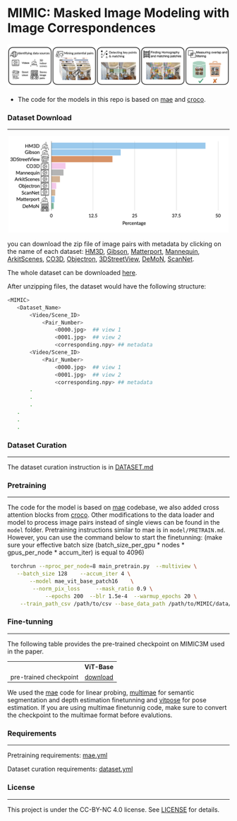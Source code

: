 # MIMIC: Masked Image Modeling with Image Correspondences

<p align="center">
  <img src="assets/mimic.png" width="700">
</p>

* The code for the models in this repo is based on [mae](https://github.com/facebookresearch/mae) and [croco](https://github.com/naver/croco).

### Dataset Download
***

<p align="center">
  <img src="assets/dist.png" width="500">
</p>



 you can download the zip file of image pairs with metadata by clicking on the name of each dataset: [HM3D](https://drive.google.com/file/d/1xitNF_vKrx5lqe1eWmEPlFl63l6WxL__/view?usp=sharing), [Gibson](https://drive.google.com/file/d/198KYNLk-9MiJ_4QjbaK_fayPNDAkM_j1/view?usp=sharing), [Matterport](https://drive.google.com/file/d/1mYhuYQxOwEpKT45j1MEifq92DTZV7jOB/view?usp=sharing), [Mannequin](https://drive.google.com/file/d/160rcbEXkpLrDdu13YK6t4cbwrGm-4l3k/view?usp=sharing), [ArkitScenes](https://drive.google.com/file/d/1ifSPHKU9VQ1AeimvXfp_CsJAXqTw9BSX/view?usp=sharing), [CO3D](https://drive.google.com/file/d/1Wszh2dyYEUY2WA-EBcWdk1RIztTcx06H/view?usp=sharing), [Objectron](https://drive.google.com/file/d/1OC5k6zOfOPVD85w74qHK7OEO6QhAi7iF/view?usp=sharing), [3DStreetView](https://drive.google.com/file/d/14eH-5UY0_PCOXYXEeOGl2nekhK31Y8Yq/view?usp=sharing), [DeMoN](https://drive.google.com/file/d/1_1TujxKg22PtdJV4-tMBK08KOU_UktWi/view?usp=sharing), [ScanNet](https://drive.google.com/file/d/1G-lJ7qcGu8HuOzPO22MgaUXJeM1WCLL2/view?usp=sharing).

 The whole dataset can be downloaded [here](https://drive.google.com/drive/folders/1UBCTsAQv5_sfgx1tj8yGbZqKVUu9HIfV?usp=sharing).
 
 After unzipping files, the dataset would have the following structure:
 ```bash
 <MIMIC>
    <Dataset_Name>
        <Video/Scene_ID>
            <Pair_Number>
                <0000.jpg>  ## view 1
                <0001.jpg>  ## view 2
                <corresponding.npy> ## metadata
        <Video/Scene_ID>
            <Pair_Number>
                <0000.jpg>  ## view 1
                <0001.jpg>  ## view 2
                <corresponding.npy> ## metadata
        .
        .
        .
    .
    .
    .

 ```

### Dataset Curation
***
 The dataset curation instruction is in [DATASET.md](datasets/DATASET.md)
 




### Pretraining
***

The code for the model is based on [mae](https://github.com/facebookresearch/mae) codebase, we also added cross attention blocks from [croco](https://github.com/naver/croco). Other modifications to the data loader and model to process image pairs instead of single views can be found in the `model` folder. Pretraining instructions similar to mae is in `model/PRETRAIN.md`. However, you can use the command below to start the finetunning: (make sure your effective batch size (batch_size_per_gpu * nodes * gpus_per_node * accum_iter) is equal to 4096)

```bash
 torchrun --nproc_per_node=8 main_pretrain.py  --multiview \
   --batch_size 128    --accum_iter 4 \
       --model mae_vit_base_patch16    \
        --norm_pix_loss     --mask_ratio 0.9 \
            --epochs 200  --blr 1.5e-4  --warmup_epochs 20 \
    --train_path_csv /path/to/csv --base_data_path /path/to/MIMIC/data/folder
 ```


 ### Fine-tunning
***

The following table provides the pre-trained checkpoint on MIMIC3M used in the paper.
<table><tbody>
<!-- START TABLE -->
<!-- TABLE HEADER -->
<th valign="bottom"></th>
<th valign="bottom">ViT-Base</th>

<!-- TABLE BODY -->
<tr><td align="left">pre-trained checkpoint</td>
<td align="center"><a href="https://drive.google.com/file/d/1rwaGr-8iH4munfdouNqBDQCU5PwnLpgD/view?usp=sharing">download</a></td>
</tr>
</tbody></table>

We used the [mae](https://github.com/facebookresearch/mae) code for linear probing, [multimae](https://github.com/EPFL-VILAB/MultiMAE) for semantic segmentation and depth estimation finetunning and [vitpose](https://github.com/ViTAE-Transformer/ViTPose) for pose estimation. If you are using multimae finetunnig code, make sure to convert the checkpoint to the multimae format before evalutions.



### Requirements
***

Pretraining requirements: [mae.yml](model/mae.yml)

Dataset curation requirements: [dataset.yml](datasets/dataset.yml)

### License
***

This project is under the CC-BY-NC 4.0 license. See [LICENSE](LICENSE) for details.
